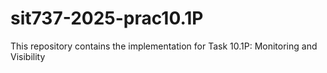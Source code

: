 # sit737-2025-prac10.1P
This repository contains the implementation for Task 10.1P: Monitoring and Visibility
